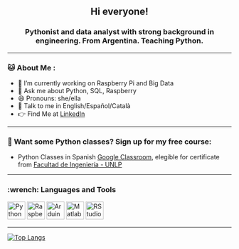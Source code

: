 

<div id="header" align="center">
    <h2 align="cemter"> Hi everyone! <h3>
    <h3 align="center">  Pythonist and data analyst with strong background in engineering. From Argentina. Teaching Python. </h3>
</div>

<!--
**Nuria-lab/Nuria-lab** is a ✨ _special_ ✨ repository because its `README.md` (this file) appears on your GitHub profile.

Here are some ideas to get you started:
-->
---
### :cat: About Me :
- 🔭 I’m currently working on Raspberry Pi and Big Data
- 💬 Ask me about Python, SQL, Raspberry
- 😄 Pronouns: she/ella
- :information_desk_person: Talk to me in English/Español/Català
- :point_right: Find Me at [LinkedIn](https://www.linkedin.com/in/nuria-torres-096b2b200)

---
### :triangular_ruler: Want some Python classes? Sign up for my free course: 
- Python Classes in Spanish [Google Classroom](https://classroom.google.com/u/0/w/NDM3MjQ1OTc5OTQ0/t/all), elegible for certificate from [Facultad de Ingeniería - UNLP](https//:www.ing.unlp.edu.ar)

---

<div align="left">
    <h3> :wrench: Languages and Tools  </h3>
    <div>
        <img src="https://cdn.jsdelivr.net/gh/devicons/devicon/icons/python/python-original.svg" title="Python" width="40" height="40"/>
        <img src="https://cdn.jsdelivr.net/gh/devicons/devicon/icons/raspberrypi/raspberrypi-original.svg" title="Raspberry Pi" width="40" height="40"/>
        <img src="https://cdn.jsdelivr.net/gh/devicons/devicon/icons/arduino/arduino-original.svg" title="Arduino" width="40" height="40"/>
        <img src="https://cdn.jsdelivr.net/gh/devicons/devicon/icons/matlab/matlab-original.svg" title="Matlab" width="40" height="40"/>
        <img src="https://cdn.jsdelivr.net/gh/devicons/devicon/icons/rstudio/rstudio-original.svg" title="RStudio" width="40" height="40"/>
    </div>
       
</div>

---
<!---
### :chart_with_downwards_trend: Stats
<!--
[![GitHub Streak](https://streak-stats.demolab.com?user=Nuria-lab&theme=dark)](https://git.io/streak-stats)
[![Anurag's GitHub stats](https://github-readme-stats.vercel.app/api?username=Nuria-lab)](https://github.com/anuraghazra/github-readme-stats)
--->
[![Top Langs](https://github-readme-stats.vercel.app/api/top-langs/?username=Nuria-lab)](https://github.com/anuraghazra/github-readme-stats)
<!---
- ⚡ Fun fact: ...
- 📫 How to reach me: ...
- 🤔 I’m looking for help with ...
- 🌱 I’m currently learning 
- 👯 I’m looking to collaborate on ...
-->

